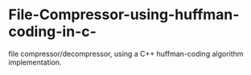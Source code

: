 # File-Compressor-using-huffman-coding-in-c-
file compressor/decompressor, using a C++ huffman-coding algorithm implementation.
